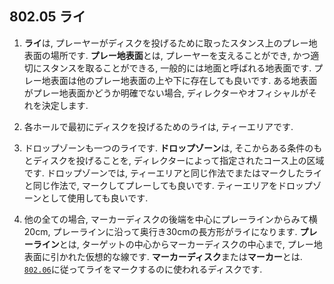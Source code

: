 ## 802.05 ライ

1. **ライ**は,
プレーヤーがディスクを投げるために取ったスタンス上のプレー地表面の場所です.
**プレー地表面**とは,
プレーヤーを支えることができ,
かつ適切にスタンスを取ることができる,
一般的には地面と呼ばれる地表面です.
プレー地表面は他のプレー地表面の上や下に存在しても良いです.
ある地表面がプレー地表面かどうか明確でない場合,
ディレクターやオフィシャルがそれを決定します.

1. 各ホールで最初にディスクを投げるためのライは,
ティーエリアです.

1. ドロップゾーンも一つのライです.
**ドロップゾーン**は,
そこからある条件のもとディスクを投げることを,
ディレクターによって指定されたコース上の区域です.
ドロップゾーンでは,
ティーエリアと同じ作法でまたはマークしたライと同じ作法で,
マークしてプレーしても良いです.
ティーエリアをドロップゾーンとして使用しても良いです.

1. 他の全ての場合,
マーカーディスクの後端を中心にプレーラインからみて横20cm,
プレーラインに沿って奥行き30cmの長方形がライになります.
**プレーライン**とは,
ターゲットの中心からマーカーディスクの中心まで,
プレー地表面に引かれた仮想的な線です.
**マーカーディスク**または**マーカー**とは.
[`802.06`](80206)に従ってライをマークするのに使われるディスクです.
